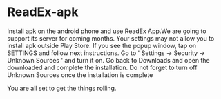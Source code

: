ReadEx-apk
======================
Install apk on the android phone and use ReadEx App.We are going to support its server for coming months.
Your settings may not allow you to install apk outside Play Store. 
If you see the popup window, tap on SETTINGS and follow next instructions.
Go to ' Settings -> Security -> Unknown Sources ' and turn it on.
Go back to Downloads and open the downloaded and complete the installation. 
Do not forget to turn off Unknown Sources once the installation is complete

You are all set to get the things rolling.
